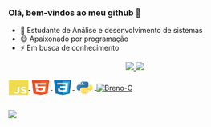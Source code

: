 ### Olá, bem-vindos ao meu github 👋

- 🔭 Estudante de Análise e desenvolvimento de sistemas
- 😄 Apaixonado por programação
- ⚡ Em busca de conhecimento

<div align="center">
  <a href="https://github.com/brenoaissa">
  <img height="180em" src="https://github-readme-stats.vercel.app/api?username=brenoaissa&show_icons=true&theme=cobalt&include_all_commits=true&count_private=true"/>
  <img height="180em" src="https://github-readme-stats.vercel.app/api/top-langs/?username=brenoaissa&layout=compact&langs_count=7&theme=cobalt"/>
</div>
 
<div style="display: inline_block"><br>
  <img align="center" alt="Breno-Js" height="30" width="40" src="https://raw.githubusercontent.com/devicons/devicon/master/icons/javascript/javascript-plain.svg">
  <img align="center" alt="Breno-HTML" height="30" width="40" src="https://raw.githubusercontent.com/devicons/devicon/master/icons/html5/html5-original.svg">
  <img align="center" alt="Breno-CSS" height="30" width="40" src="https://raw.githubusercontent.com/devicons/devicon/master/icons/css3/css3-original.svg">
  <img align="center" alt="Breno-Python" height="30" width="40" src="https://raw.githubusercontent.com/devicons/devicon/master/icons/python/python-original.svg">
  <img align="center" alt="Breno-C" height="30" width="40" src="https://cdn.jsdelivr.net/gh/devicons/devicon@v2.15.1/devicon.min.css">



  </div>
  
##

<div> 
  <a href="https://www.linkedin.com/in/breno-oliveira-214591187/" target="_blank"><img src="https://img.shields.io/badge/-LinkedIn-%230077B5?style=for-the-badge&logo=linkedin&logoColor=white" target="_blank"></a> 
  
</div>

